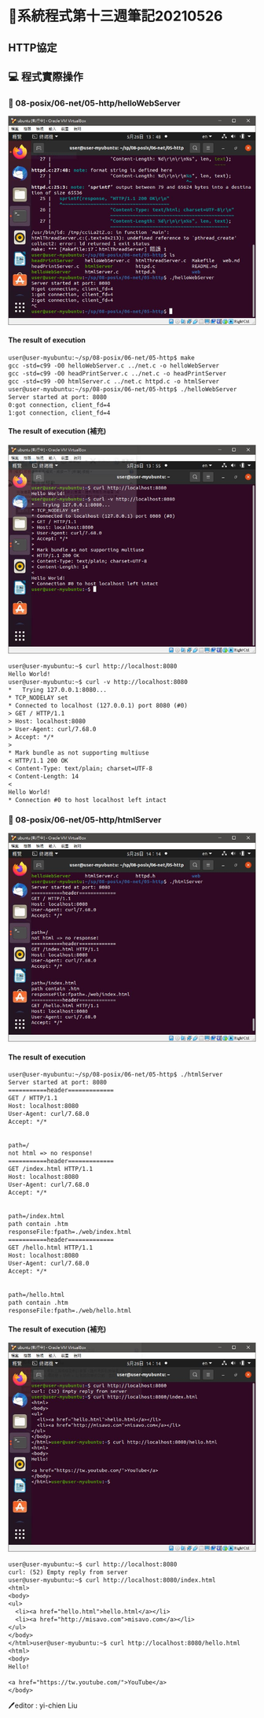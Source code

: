 # 📝系統程式第十三週筆記20210526
## HTTP協定



## 💻 程式實際操作
### 🔗 08-posix/06-net/05-http/helloWebServer 
![](pic/helloWebServer.jpg)
#### The result of execution
```
user@user-myubuntu:~/sp/08-posix/06-net/05-http$ make
gcc -std=c99 -O0 helloWebServer.c ../net.c -o helloWebServer
gcc -std=c99 -O0 headPrintServer.c ../net.c -o headPrintServer
gcc -std=c99 -O0 htmlServer.c ../net.c httpd.c -o htmlServer
user@user-myubuntu:~/sp/08-posix/06-net/05-http$ ./helloWebServer 
Server started at port: 8080
0:got connection, client_fd=4
1:got connection, client_fd=4
```
#### The result of execution (補充)
![](pic/helloWebServercurl.JPG)
```
user@user-myubuntu:~$ curl http://localhost:8080
Hello World!
user@user-myubuntu:~$ curl -v http://localhost:8080
*   Trying 127.0.0.1:8080...
* TCP_NODELAY set
* Connected to localhost (127.0.0.1) port 8080 (#0)
> GET / HTTP/1.1
> Host: localhost:8080
> User-Agent: curl/7.68.0
> Accept: */*
> 
* Mark bundle as not supporting multiuse
< HTTP/1.1 200 OK
< Content-Type: text/plain; charset=UTF-8
< Content-Length: 14
< 
Hello World!
* Connection #0 to host localhost left intact
```
### 🔗 08-posix/06-net/05-http/htmlServer  
![](pic/htmlServer.jpg)
#### The result of execution
```
user@user-myubuntu:~/sp/08-posix/06-net/05-http$ ./htmlServer 
Server started at port: 8080
===========header=============
GET / HTTP/1.1
Host: localhost:8080
User-Agent: curl/7.68.0
Accept: */*


path=/
not html => no response!
===========header=============
GET /index.html HTTP/1.1
Host: localhost:8080
User-Agent: curl/7.68.0
Accept: */*


path=/index.html
path contain .htm
responseFile:fpath=./web/index.html
===========header=============
GET /hello.html HTTP/1.1
Host: localhost:8080
User-Agent: curl/7.68.0
Accept: */*


path=/hello.html
path contain .htm
responseFile:fpath=./web/hello.html
```
#### The result of execution (補充)
![](pic/htmlServercurl.JPG)
```
user@user-myubuntu:~$ curl http://localhost:8080
curl: (52) Empty reply from server
user@user-myubuntu:~$ curl http://localhost:8080/index.html
<html>
<body> 
<ul>
  <li><a href="hello.html">hello.html</a></li>
  <li><a href="http://misavo.com">misavo.com</a></li>
</ul>
</body>
</html>user@user-myubuntu:~$ curl http://localhost:8080/hello.html
<html>
<body>
Hello! 

<a href="https://tw.youtube.com/">YouTube</a>
</body>
```


🖊️editor : yi-chien Liu
